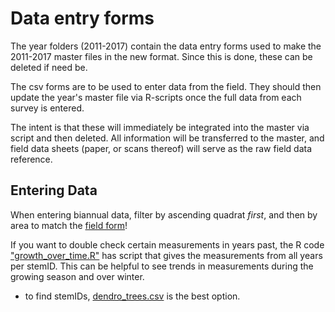 # Data entry forms

The year folders (2011-2017) contain the data entry forms used to make the 2011-2017 master files in the new format. Since this is done, these can be deleted if need be.

The csv forms are to be used to enter data from the field. They should then update the year's master file via R-scripts once the full data from each survey is entered.

The intent is that these will immediately be integrated into the master via script and then deleted. All information will be transferred to the master, and field data sheets (paper, or scans thereof) will serve as the raw field data reference.

## Entering Data

When entering biannual data, filter by ascending quadrat _first_, and then by area to match the [field form](https://github.com/SCBI-ForestGEO/Dendrobands/blob/master/resources/field_forms/field_form_biannual.xlsx)!

If you want to double check certain measurements in years past, the R code ["growth_over_time.R"](https://github.com/SCBI-ForestGEO/Dendrobands/tree/master/Rscripts/analysis) has script that gives the measurements from all years per stemID. This can be helpful to see trends in measurements during the growing season and over winter.
- to find stemIDs, [dendro_trees.csv](https://github.com/SCBI-ForestGEO/Dendrobands/tree/master/data) is the best option.
